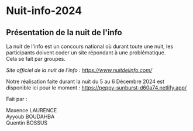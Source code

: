 # Nuit-info-2024 
## Présentation de la nuit de l'info 

La nuit de l'info est un concours national où durant toute une nuit, les participants doivent coder un site répondant à une problématique.  
Cela se fait par groupes.  

_Site officiel de la nuit de l'info : https://www.nuitdelinfo.com/_ 

Notre réalisation faite durant la nuit du 5 au 6 Décembre 2024 est disponible ici pour le moment : https://peppy-sunburst-d60a74.netlify.app/  

Fait par : 

Maxence LAURENCE  
Ayyoub BOUDAHBA    
Quentin BOSSUS  
